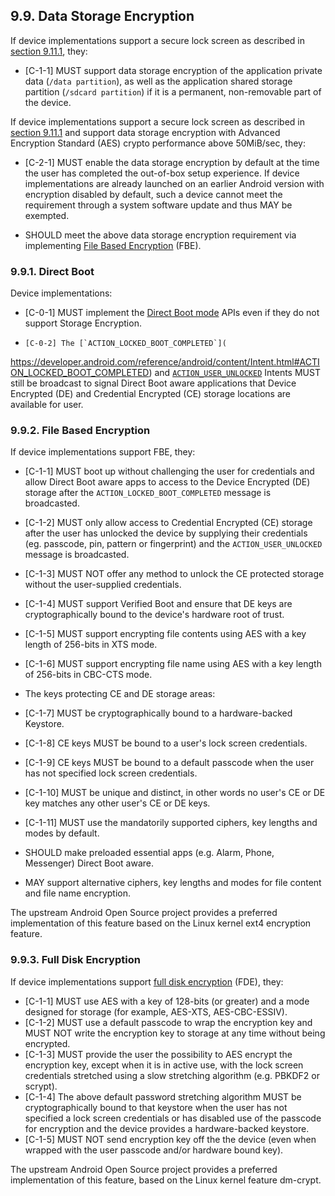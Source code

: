 ## 9.9\. Data Storage Encryption

If device implementations support a secure lock screen as described in
[section 9.11.1](#9_11_1_secure_lock_screen), they:

*   [C-1-1] MUST support data storage encryption of the application private
data (`/data partition`), as well as the application shared storage partition
(`/sdcard partition`) if it is a permanent, non-removable part of the device.

If device implementations support a secure lock screen as described in
[section 9.11.1](#9_11_1_secure_lock_screen) and support data storage
encryption with Advanced Encryption Standard (AES) crypto performance
above 50MiB/sec, they:

*    [C-2-1] MUST enable the data storage encryption by default at the time
the user has completed the out-of-box setup experience. If device
implementations are already launched on an earlier Android version with
encryption disabled by default, such a device cannot meet the requirement
through a system software update and thus MAY be exempted.

*    SHOULD meet the above data storage encryption
requirement via implementing [File Based Encryption](
https://source.android.com/security/encryption/file-based.html) (FBE).

### 9.9.1\. Direct Boot

Device implementations:

*    [C-0-1] MUST implement the [Direct Boot mode](
http://developer.android.com/preview/features/direct-boot.html) APIs even if
they do not support Storage Encryption.

*     [C-0-2] The [`ACTION_LOCKED_BOOT_COMPLETED`](
https://developer.android.com/reference/android/content/Intent.html#ACTION_LOCKED_BOOT_COMPLETED)
and [`ACTION_USER_UNLOCKED`](https://developer.android.com/reference/android/content/Intent.html#ACTION_USER_UNLOCKED)
Intents MUST still be broadcast to signal Direct Boot aware applications that
Device Encrypted (DE) and Credential Encrypted (CE) storage locations are
available for user.

### 9.9.2\. File Based Encryption

If device implementations support FBE, they:

*    [C-1-1] MUST boot up without challenging the user for credentials and
allow Direct Boot aware apps to access to the Device Encrypted (DE) storage
after the `ACTION_LOCKED_BOOT_COMPLETED` message is broadcasted.
*    [C-1-2] MUST only allow access to Credential Encrypted (CE) storage after
the user has unlocked the device by supplying their credentials
(eg. passcode, pin, pattern or fingerprint) and the `ACTION_USER_UNLOCKED`
message is broadcasted.
*    [C-1-3] MUST NOT offer any method to unlock the CE protected storage
without the user-supplied credentials.
*    [C-1-4] MUST support Verified Boot and ensure that DE keys are
cryptographically bound to the device's hardware root of trust.
*    [C-1-5] MUST support encrypting file contents using AES with a key length
of 256-bits in XTS mode.
*    [C-1-6] MUST support encrypting file name using AES with a key length of
256-bits in CBC-CTS mode.

*   The keys protecting CE and DE storage areas:

   *   [C-1-7] MUST be cryptographically bound to a hardware-backed Keystore.
   *   [C-1-8] CE keys MUST be bound to a user's lock screen credentials.
   *   [C-1-9] CE keys MUST be bound to a default passcode when the user has
not specified lock screen credentials.
   *   [C-1-10] MUST be unique and distinct, in other words no user's CE or DE
   key matches any other user's CE or DE keys.

   *    [C-1-11] MUST use the mandatorily supported ciphers, key lengths and
   modes by default.

*    SHOULD make preloaded essential apps (e.g. Alarm, Phone, Messenger)
Direct Boot aware.
*    MAY support alternative ciphers, key lengths and modes for file content
and file name encryption.

The upstream Android Open Source project provides a preferred implementation of
this feature based on the Linux kernel ext4 encryption feature.

### 9.9.3\. Full Disk Encryption

If device implementations support [full disk encryption](
http://source.android.com/devices/tech/security/encryption/index.html)
(FDE), they:

*   [C-1-1] MUST use AES with a key of 128-bits (or greater) and a mode
designed for storage (for example, AES-XTS, AES-CBC-ESSIV).
*   [C-1-2] MUST use a default passcode to wrap the encryption key and
MUST NOT write the encryption key to storage at any time
without being encrypted.
   *   [C-1-3] MUST provide the user the possibility to AES encrypt the
   encryption key, except when it is in active use, with the lock screen
   credentials stretched using a slow stretching algorithm
   (e.g. PBKDF2 or scrypt).
*   [C-1-4] The above default password stretching algorithm MUST be
cryptographically bound to that keystore when the user has not specified a lock
screen credentials or has disabled use of the passcode for encryption and
the device provides a hardware-backed keystore.
*   [C-1-5] MUST NOT send encryption key off the the device
(even when wrapped with the user passcode and/or hardware bound key).

The upstream Android Open Source project provides a preferred implementation
of this feature, based on the Linux kernel feature dm-crypt.